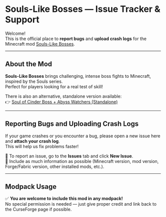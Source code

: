 # Souls-Like Bosses — Issue Tracker & Support

Welcome!  
This is the official place to **report bugs** and **upload crash logs** for the Minecraft mod [Souls-Like Bosses](https://www.curseforge.com/minecraft/mc-mods/souls-like-bosses).

---

## About the Mod

**Souls-Like Bosses** brings challenging, intense boss fights to Minecraft, inspired by the Souls series.  
Perfect for players looking for a real test of skill!

There is also an alternative, standalone version available:  
👉 [Soul of Cinder Boss + Abyss Watchers (Standalone)](https://www.curseforge.com/minecraft/mc-mods/soul-of-cinder-boss-standalone)

---

## Reporting Bugs and Uploading Crash Logs

If your game crashes or you encounter a bug, please open a new issue here and **attach your crash log**.  
This will help us fix problems faster!

🔹 To report an issue, go to the **Issues** tab and click **New Issue**.  
🔹 Include as much information as possible (Minecraft version, mod version, Forge/Fabric version, other installed mods, etc.).

---

## Modpack Usage

✅ **You are welcome to include this mod in any modpack!**  
No special permission is needed — just give proper credit and link back to the CurseForge page if possible.
